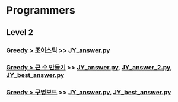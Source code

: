 # Programmers

## Level 2

### [Greedy > 조이스틱](https://programmers.co.kr/learn/courses/30/lessons/42860) >> [JY_answer.py](JY_Joystick.py)

### [Greedy > 큰 수 만들기](https://programmers.co.kr/learn/courses/30/lessons/42883) >> [JY_answer.py](JY_make_big_num_1.py), [JY_answer_2.py](JY_make_big_num_2.py), [JY_best_answer.py](JY_make_big_num_3.py)

### [Greedy > 구명보트](https://programmers.co.kr/learn/courses/30/lessons/42885) >> [JY_answer.py](JY_lifeboat.py), [JY_best_answer.py](JY_lifeboat_1.py)





